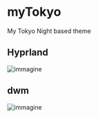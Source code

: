 # myTokyo
My Tokyo Night based theme

## Hyprland
![immagine](https://user-images.githubusercontent.com/62179193/201210195-49185ce0-fc1a-478b-9b99-a764cbb2a00b.png)

## dwm
![immagine](https://user-images.githubusercontent.com/62179193/187069564-cd4375ba-8610-4cca-ac0c-acd7bbcaeb6c.png)
